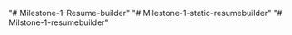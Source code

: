 "# Milestone-1-Resume-builder" 
"# Milestone-1-static-resumebuilder" 
"# Milstone-1-resumebuilder" 
